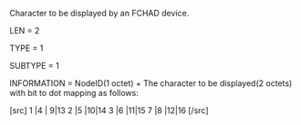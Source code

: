 Character to be displayed by an FCHAD device.

LEN = 2

TYPE = 1

SUBTYPE = 1

INFORMATION = NodeID(1 octet) + The character to be displayed(2 octets) with bit to dot mapping as follows:

[src]
1 |4 | 9|13
2 |5 |10|14
3 |6 |11|15
7 |8 |12|16
[/src]
